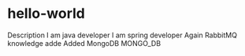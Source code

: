 # hello-world
Description
I am java developer
I am spring developer
Again RabbitMQ knowledge adde
Added MongoDB
MONGO_DB
